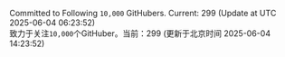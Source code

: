 Committed to Following `10,000` GitHubers. Current: <!-- FOLLOWING_COUNT -->299<!-- FOLLOWING_COUNT --> (Update at UTC <!-- LAST_UPDATED -->2025-06-04 06:23:52<!-- LAST_UPDATED -->)<br>
致力于关注`10,000`个GitHuber。当前：<!-- FOLLOWING_COUNT -->299<!-- FOLLOWING_COUNT --> (更新于北京时间 <!-- LAST_UPDATED_CST -->2025-06-04 14:23:52<!-- LAST_UPDATED_CST -->)
